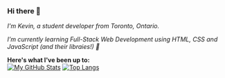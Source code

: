 ### Hi there 👋

<!--
**hfang821/hfang821** is a ✨ _special_ ✨ repository because its `README.md` (this file) appears on your GitHub profile.

Here are some ideas to get you started:

- 🔭 I’m currently working on ...
- 🌱 I’m currently learning ...
- 👯 I’m looking to collaborate on ...
- 🤔 I’m looking for help with ...
- 💬 Ask me about ...
- 📫 How to reach me: ...
- 😄 Pronouns: ...
- ⚡ Fun fact: ...
-->

<i>I'm Kevin, a student developer from Toronto, Ontario.</i>

<i>I’m currently learning Full-Stack Web Development using HTML, CSS and JavaScript (and their libraies!) 🌱 </i>

<b>Here's what I've been up to:</b>
<br>
[![My GitHub Stats](https://github-readme-stats.vercel.app/api/?username=hfang821&hide_border=true&theme=tokyonight&line_height=27&count_private=true&showicons=true)]() [![Top Langs](https://github-readme-stats.vercel.app/api/top-langs/?username=hfang821&theme=tokyonight&hide_border=true)](https://github.com/hfang821/github-readme-stats)

